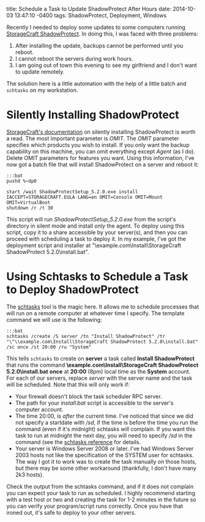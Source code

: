 title: Schedule a Task to Update ShadowProtect After Hours
date: 2014-10-03 13:47:10 -0400
tags: ShadowProtect, Deployment, Windows

Recently I needed to deploy some updates to some computers running [StorageCraft ShadowProtect](http://www.storagecraft.com/products/overviews/storagecraft-shadowprotect). In doing this, I was faced with three problems:

1. After installing the update, backups cannot be performed until you reboot.
2. I cannot reboot the servers during work hours.
3. I am going out of town this evening to see my girlfriend and I don't want to update remotely.

The solution here is a little automation with the help of a little batch and `schtasks` on my workstation.

<!-- more -->

Silently Installing ShadowProtect
=================================

[StorageCraft's documentation](http://www.storagecraft.com/support/kb/article/200) on silently installing ShadowProtect is worth a read. The most important parameter is *OMIT*. The *OMIT* parameter specifies which products you wish to install. If you only want the backup capability on this machine, you can omit everything except *Agent* (as I do). Delete OMIT parameters for features you want. Using this information, I've now got a batch file that will install ShadowProtect on a server and reboot it:

	:::bat
	pushd %~dp0

	start /wait ShadowProtectSetup_5.2.0.exe install IACCEPT=STORAGECRAFT.EULA LANG=en OMIT=Console OMIT=Mount OMIT=VirtualBoot
	shutdown /r /t 30

This script will run *ShadowProtectSetup_5.2.0.exe* from the script's directory in silent mode and install *only* the agent. To deploy using this script, copy it to a share accessible by your server(s), and then you can proceed with scheduling a task to deploy it. In my example, I've got the deployment script and installer at "\\example.com\Install\StorageCraft ShadowProtect 5.2.0\install.bat".

Using Schtasks to Schedule a Task to Deploy ShadowProtect
=======

The [schtasks](http://msdn.microsoft.com/en-us/library/windows/desktop/bb736357%28v=vs.85%29.aspx) tool is the magic here. It allows me to schedule processes that will run on a remote computer at whatever time I specify. The template command we will use is the following:

	:::bat
	schtasks /create /S server /tn "Install ShadowProtect" /tr "\"\\example.com\Install\StorageCraft ShadowProtect 5.2.0\install.bat" /sc once /st 20:00 /ru "System"

This tells `schtasks` to create on **server** a task called **Install ShadowProtect** that runs the command **\\example.com\Install\StorageCraft ShadowProtect 5.2.0\install.bat** **once** at **20:00** (8pm) local time as the **System** account. For each of our servers, replace *server* with the server name and the task will be scheduled. Note that this will only work if:

 * Your firewall doesn't block the task scheduler RPC server.
 * The path for your *install.bat* script is accessible to the server's computer account.
 * The time 20:00, is *after* the current time. I've noticed that since we did not specify a startdate with */sd*, if the time is before the time you run the command (even if it's midnight) schtasks will complain. If you want this task to run at midnight the next day, you will need to specify */sd* in the command (see the [schtasks reference](http://msdn.microsoft.com/en-us/library/windows/desktop/bb736357%28v=vs.85%29.aspx) for details.
 * Your server is Windows Server 2008 or later. I've had Windows Server 2003 hosts not like the specification of the SYSTEM user for schtasks. The way I got it to work was to create the task manually on those hosts, but there may be some other workaround (thankfully, I don't have many 2k3 hosts).

Check the output from the schtasks command, and if it does not complain you can expect your task to run as scheduled. I highly recommend starting with a test host or two and creating the task for 1-2 minutes in the future so you can verify your program/script runs correctly. Once you have that ironed out, it's safe to deploy to your other servers.
